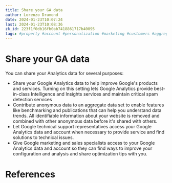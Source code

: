 ```yaml
---
title: Share your GA data
author: Lorenzo Drumond
date: 2024-01-23T10:07:24
last: 2024-01-23T10:08:36
zk_id: 223f1f0db16fb0ab7418861717b40095
tags: #property #account #personalization #marketing #customers #aggregated #privacy #website #reports #scope #sales #conditions #audience #valuable #data_stream #google #segment #time #dynamic #advertising #sequence #ga4 #mobile #models #static #data #tag #analytics
---
```



# Share your GA data
You can share your Analytics data for several purposes:
- Share your Google Analytics data to help improve Google's products and services. Turning on this setting lets Google Analytics provide best-in-class Intelligence and Insights services and maintain critical spam detection services
- Contribute anonymous data to an aggregate data set to enable features like benchmarking and publications that can help you understand data trends. All identifiable information about your website is removed and combined with other anonymous data before it's shared with others.
- Let Google technical support representatives access your Google Analytics data and account when necessary to provide service and find solutions to technical issues.
- Give Google marketing and sales specialists access to your Google Analytics data and account so they can find ways to improve your configuration and analysis and share optimization tips with you.

# References
